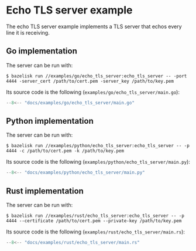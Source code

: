 # Echo TLS server example

The echo TLS server example implements a TLS server that echos every line it
is receiving.

## Go implementation

The server can be run with:

```
$ bazelisk run //examples/go/echo_tls_server:echo_tls_server -- -port 4444 -server_cert /path/to/cert.pem -server_key /path/to/key.pem
```

Its source code is the following (`examples/go/echo_tls_server/main.go`):

```go
--8<-- "docs/examples/go/echo_tls_server/main.go"
```

## Python implementation

The server can be run with:

```
$ bazelisk run //examples/python/echo_tls_server:echo_tls_server -- -p 4444 -c /path/to/cert.pem -k /path/to/key.pem
```

Its source code is the following (`examples/python/echo_tls_server/main.py`):

```python
--8<-- "docs/examples/python/echo_tls_server/main.py"
```

## Rust implementation

The server can be run with:

```
$ bazelisk run //examples/rust/echo_tls_server:echo_tls_server -- -p 4444 --certificate /path/to/cert.pem --private-key /path/to/key.pem
```

Its source code is the following (`examples/rust/echo_tls_server/main.rs`):

```rust
--8<-- "docs/examples/rust/echo_tls_server/main.rs"
```
